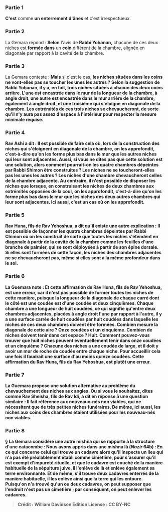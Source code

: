 
### Partie 1
<b>C'est</b> comme <b>un enterrement d'ânes</b> et c'est irrespectueux.

### Partie 2
La Gemara répond : <b>Selon</b> l'avis de <b>Rabbi Yoḥanan,</b> chacune de ces deux niches est <b>formée dans</b> un <b>coin</b> différent de la chambre, alignée en diagonale par rapport à la cavité de la chambre.

### Partie 3
La Gemara conteste : <b>Mais</b> si c'est le cas, <b>les <b>niches</b> situées dans les coins ne vont-elles pas <b>se toucher les unes les autres ?</b> Selon la suggestion de Rabbi Yoḥanan, il y a, en fait, trois niches situées à chacun des deux coins arrière. L'une est encastrée dans le mur de la longueur de la chambre, à angle droit, une autre est encastrée dans le mur arrière de la chambre, également à angle droit, et une troisième qui s'éloigne en diagonale de la chambre. Les extrémités de ces trois niches se chevaucheront, de sorte qu'il n'y aura pas assez d'espace à l'intérieur pour respecter la mesure minimale requise.

### Partie 4
<b>Rav Ashi a dit :</b> Il est possible de faire cela <b>où,</b> lors de la construction des niches qui s'éloignent en diagonale de la chambre, <b>on les approfondit</b>, c'est-à-dire qu'on les forme plus bas dans le mur que les autres niches qui leur sont adjacentes. <b>Aussi, si vous ne dites pas</b> que <b>cette solution</b> est une solution, alors <b>comment pourrait-on</b> les <b>quatre chambres</b> dépeintes <b>par Rabbi Shimon être construites ? Les niches ne se toucheront-elles pas les unes les autres ? </b> Les niches d'une chambre chevaucheront celles de la chambre adjacente. <b>Au contraire,</b> il n'est possible de disposer les niches que <b>lorsque,</b> en construisant les niches de deux chambres aux extrémités opposées de la cour, <b>on les approfondit</b>, c'est-à-dire qu'on les forme plus bas dans le mur que les niches des deux autres chambres qui leur sont adjacentes. <b>Ici aussi,</b> c'est un cas où <b>on les approfondit.</b>

### Partie 5
<b>Rav Huna, fils de Rav Yehoshua, a dit</b> qu'il existe une autre explication : Il est possible de façonner les <b>quatre chambres</b> dépeintes <b>par Rabbi Chimon où on les construit</b> de sorte que toutes les niches s'étendent en diagonale à partir de la cavité de la chambre <b>comme</b> les feuilles d'une <b>branche de palmier,</b> qui se sont déployées à partir de son épine dorsale. Si elles sont formées de cette façon, les niches des chambres adjacentes ne se chevaucheront pas, même si elles sont à la même profondeur dans le sol.

### Partie 6
La Guemara note : <b>Et cette</b> affirmation <b>de Rav Huna, fils de Rav Yehoshua, est une erreur,</b> car il n'est pas possible de former toutes les niches de cette manière, <b>puisque</b> la longueur de <b>la diagonale de chaque carré</b> dont le côté est <b>une coudée est d'une coudée et deux cinquièmes. </b> Chaque chambre a une longueur de huit coudées, ce qui signifie qu'entre deux chambres adjacentes, placées à angle droit l'une par rapport à l'autre, il y a une surface carrée de huit coudées par huit coudées dans laquelle les niches de ces deux chambres doivent être formées. <b>Combien mesure</b> la diagonale de cette aire ? <b>Onze coudées et un cinquième. Combien de niches</b> doivent tenir dans cet espace ? <b>Huit. Comment pouvez-vous trouver</b> que <b>huit</b> niches peuvent éventuellement tenir <b>dans onze coudées et un cinquième ?</b> Chacune des niches a une coudée de large, et il doit y avoir un mur de roche de coudée entre chaque niche. Pour accueillir cela une fois il faudrait une surface d'au moins quinze coudées. <b>Cette</b> affirmation <b>du Rav Huna, fils du Rav Yehoshua, est plutôt une erreur.</b>

### Partie 7
La Guemara propose une solution alternative au problème du chevauchement des niches aux angles. <b>Ou si vous le souhaitez, dites comme Rav Sheisha, fils de Rav Idi, a dit</b> en réponse à une question similaire : Il fait référence aux <b>nouveaux-nés non viables,</b> qui ne nécessitent que de très petites niches funéraires. De même, <b>ici aussi,</b> les niches aux coins des chambres étaient utilisées <b>pour les nouveau-nés non viables.</b>

### Partie 8
§ La Gemara considère une autre mishna qui se rapporte à la structure d'une catacombe : <b>Nous avons appris</b> dans une mishna <b>là</b> (<i>Nazir</i> 64b) : En ce qui concerne <b>celui qui trouve un cadavre</b> alors qu'il inspecte un lieu qui n'a pas été préalablement établi comme cimetière, pour s'assurer qu'il est exempt d'impureté rituelle, et que le cadavre est <b>couché</b> de la <b>manière habituelle</b> de la sépulture juive, <b>il l'enlève</b> de là <b>et</b> enlève également <b>sa terre environnante</b>. Et de même, s'il trouve <b>deux</b> cadavres enterrés de la manière habituelle, <b>il les enlève ainsi que la terre qui les entoure</b>. Puisqu'on n'a trouvé qu'un ou deux cadavres, on peut supposer que l'endroit n'est pas un cimetière ; par conséquent, on peut enlever les cadavres.

>Crédit : William Davidson Edition
>License : CC BY-NC